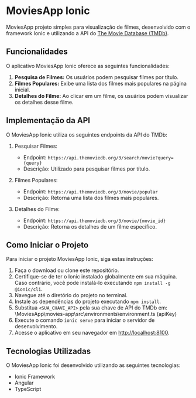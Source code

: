 # MoviesApp Ionic

MoviesApp projeto simples para visualização de filmes, desenvolvido com o framework Ionic e utilizando a API do [The Movie Database (TMDb)](https://www.themoviedb.org/documentation/api).

## Funcionalidades

O aplicativo MoviesApp Ionic oferece as seguintes funcionalidades:

1. **Pesquisa de Filmes:** Os usuários podem pesquisar filmes por título.
2. **Filmes Populares:** Exibe uma lista dos filmes mais populares na página inicial.
3. **Detalhes do Filme:** Ao clicar em um filme, os usuários podem visualizar os detalhes desse filme.

## Implementação da API

O MoviesApp Ionic utiliza os seguintes endpoints da API do TMDb:

1. Pesquisar Filmes:
   - Endpoint: `https://api.themoviedb.org/3/search/movie?query={query}`
   - Descrição: Utilizado para pesquisar filmes por título.

2. Filmes Populares:
   - Endpoint: `https://api.themoviedb.org/3/movie/popular`
   - Descrição: Retorna uma lista dos filmes mais populares.

3. Detalhes do Filme:
   - Endpoint: `https://api.themoviedb.org/3/movie/{movie_id}`
   - Descrição: Retorna os detalhes de um filme específico.

## Como Iniciar o Projeto

Para iniciar o projeto MoviesApp Ionic, siga estas instruções:

1. Faça o download ou clone este repositório.
2. Certifique-se de ter o Ionic instalado globalmente em sua máquina. Caso contrário, você pode instalá-lo executando `npm install -g @ionic/cli`.
3. Navegue até o diretório do projeto no terminal.
4. Instale as dependências do projeto executando `npm install`.
5. Substitua `<SUA_CHAVE_API>` pela sua chave de API do TMDb em: \MoviesApp\movies-app\src\environments\environment.ts (apiKey)
6. Execute o comando `ionic serve` para iniciar o servidor de desenvolvimento.
7. Acesse o aplicativo em seu navegador em [http://localhost:8100](http://localhost:8100).

## Tecnologias Utilizadas

O MoviesApp Ionic foi desenvolvido utilizando as seguintes tecnologias:

- Ionic Framework
- Angular
- TypeScript
